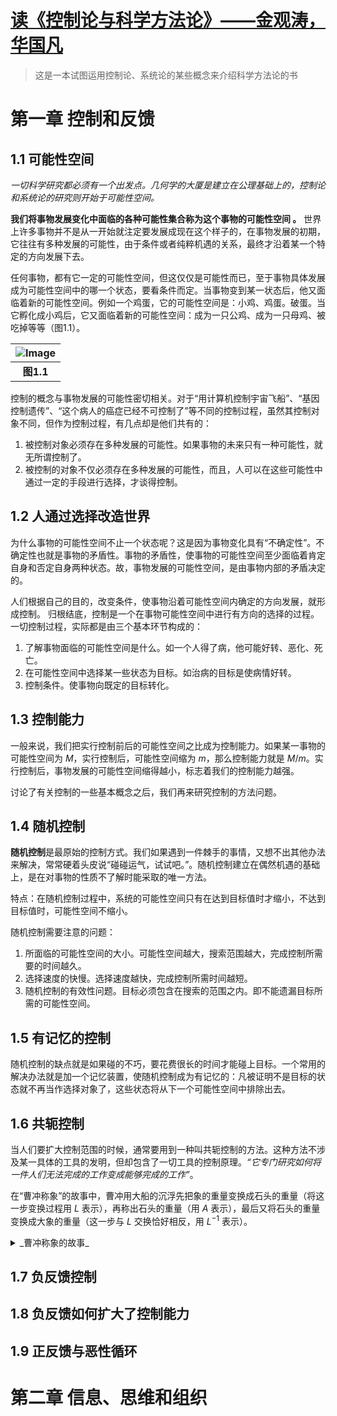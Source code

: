 # [读《控制论与科学方法论》——金观涛，华国凡](https://github.com/xushulin/blog-S.L.Xu/issues/4)

> 这是一本试图运用控制论、系统论的某些概念来介绍科学方法论的书

# 第一章 控制和反馈

## 1.1 可能性空间

_一切科学研究都必须有一个出发点。几何学的大厦是建立在公理基础上的，控制论和系统论的研究则开始于可能性空间。_

**我们将事物发展变化中面临的各种可能性集合称为这个事物的可能性空间 。**
世界上许多事物并不是从一开始就注定要发展成现在这个样子的，在事物发展的初期，它往往有多种发展的可能性，由于条件或者纯粹机遇的关系，最终才沿着某一个特定的方向发展下去。

任何事物，都有它一定的可能性空间，但这仅仅是可能性而已，至于事物具体发展成为可能性空间中的哪一个状态，要看条件而定。当事物变到某一状态后，他又面临着新的可能性空间。例如一个鸡蛋，它的可能性空间是：小鸡、鸡蛋。破蛋。当它孵化成小鸡后，它又面临着新的可能性空间：成为一只公鸡、成为一只母鸡、被吃掉等等（图1.1）。

| ![Image](https://github.com/xushulin/blog-S.L.Xu/assets/31055821/f1105294-b95f-4710-bdff-ddb257a787f5) |
| :--: |
| **图1.1** |

控制的概念与事物发展的可能性密切相关。对于“用计算机控制宇宙飞船”、“基因控制遗传”、“这个病人的癌症已经不可控制了”等不同的控制过程，虽然其控制对象不同，但作为控制过程，有几点却是他们共有的：
1. 被控制对象必须存在多种发展的可能性。如果事物的未来只有一种可能性，就无所谓控制了。
2. 被控制的对象不仅必须存在多种发展的可能性，而且，人可以在这些可能性中通过一定的手段进行选择，才谈得控制。


## 1.2 人通过选择改造世界

为什么事物的可能性空间不止一个状态呢？这是因为事物变化具有“不确定性”。不确定性也就是事物的矛盾性。事物的矛盾性，使事物的可能性空间至少面临着肯定自身和否定自身两种状态。故，事物发展的可能性空间，是由事物内部的矛盾决定的。

人们根据自己的目的，改变条件，使事物沿着可能性空间内确定的方向发展，就形成控制。
归根结底，控制是一个在事物可能性空间中进行有方向的选择的过程。
一切控制过程，实际都是由三个基本环节构成的：
1. 了解事物面临的可能性空间是什么。如一个人得了病，他可能好转、恶化、死亡。
2. 在可能性空间中选择某一些状态为目标。如治病的目标是使病情好转。
3. 控制条件。使事物向既定的目标转化。

## 1.3 控制能力

一般来说，我们把实行控制前后的可能性空间之比成为控制能力。如果某一事物的可能性空间为 $M$，实行控制后，可能性空间缩为 $m$，那么控制能力就是 $M/m$。实行控制后，事物发展的可能性空间缩得越小，标志着我们的控制能力越强。

讨论了有关控制的一些基本概念之后，我们再来研究控制的方法问题。

## 1.4 随机控制

**随机控制**是最原始的控制方式。我们如果遇到一件棘手的事情，又想不出其他办法来解决，常常硬着头皮说“碰碰运气，试试吧。”。随机控制建立在偶然机遇的基础上，是在对事物的性质不了解时能采取的唯一方法。

特点：在随机控制过程中，系统的可能性空间只有在达到目标值时才缩小，不达到目标值时，可能性空间不缩小。

随机控制需要注意的问题：
1. 所面临的可能性空间的大小。可能性空间越大，搜索范围越大，完成控制所需要的时间越久。
2. 选择速度的快慢。选择速度越快，完成控制所需时间越短。
3. 随机控制的有效性问题。目标必须包含在搜索的范围之内。即不能遗漏目标所需的可能性空间。

## 1.5 有记忆的控制

随机控制的缺点就是如果碰的不巧，要花费很长的时间才能碰上目标。一个常用的解决办法就是加一个记忆装置，使随机控制成为有记忆的：凡被证明不是目标的状态就不再当作选择对象了，这些状态将从下一个可能性空间中排除出去。

## 1.6 共轭控制

当人们要扩大控制范围的时候，通常要用到一种叫共轭控制的方法。这种方法不涉及某一具体的工具的发明，但却包含了一切工具的控制原理。_“它专门研究如何将一件人们无法完成的工作变成能够完成的工作”_。

在“曹冲称象”的故事中，曹冲用大船的沉浮先把象的重量变换成石头的重量（将这一步变换过程用 $L$ 表示），再称出石头的重量（用 $A$ 表示），最后又将石头的重量变换成大象的重量（这一步与 $L$ 交换恰好相反，用 $L^{-1}$ 表示）。

<details>

<summary> _曹冲称象的故事_ </summary>
_三国的时候，有人送了一头大象给曹操。曹操想知道大象有多重，可是当时还没有那么大的秤可以称象。有一个叫曹冲的小孩，想出来一个主意。他建议把象引到一只大船上，在_
</details>


## 1.7 负反馈控制

## 1.8 负反馈如何扩大了控制能力

## 1.9 正反馈与恶性循环

# 第二章 信息、思维和组织